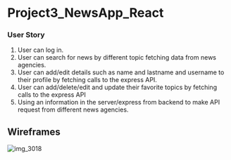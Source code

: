 # Project3_NewsApp_React

### User Story
1.	User can log in.
2.	User can search for news by different topic fetching data from news agencies.
3.	User can add/edit details such as name and lastname and username to their profile by fetching calls to the express API.
4.	User can add/delete/edit and update their favorite topics by fetching calls to the express API 
5.	Using an information in the server/express from backend to make API request from different news agencies.

## Wireframes

![img_3018](https://user-images.githubusercontent.com/26368039/53670516-39f98600-3c38-11e9-966c-2e8ec1244b17.jpg)

